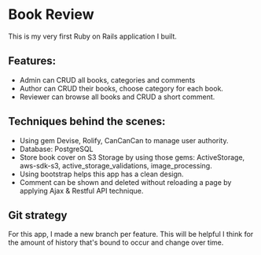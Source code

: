 # Book Review

This is my very first Ruby on Rails application I built.

## Features:

* Admin can CRUD all books, categories and comments 
* Author can CRUD their books, choose category for each book.
* Reviewer can browse all books and CRUD a short comment.

## Techniques behind the scenes:

* Using gem Devise, Rolify, CanCanCan to manage user authority.
* Database: PostgreSQL
* Store book cover on S3 Storage by using those gems: ActiveStorage, aws-sdk-s3, active_storage_validations, image_processing.
* Using bootstrap helps this app has a clean design.
* Comment can be shown and deleted without reloading a page by applying Ajax & Restful API technique.

## Git strategy

For this app, I made a new branch per feature. This will be helpful I think for the amount of history that's bound to occur and change over time. 
